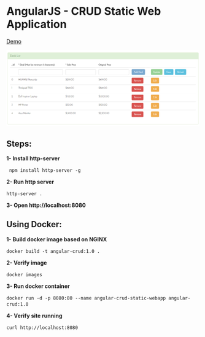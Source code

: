 AngularJS - CRUD Static Web Application
==========

[Demo](https://ganpaw.github.io/angularjs-crud)

![Alt text](/images/crud.PNG?raw=true "CRUD Operation")



## Steps:

**1- Install http-server**

```
 npm install http-server -g
```

**2- Run http server**

```
http-server .
```

**3- Open http://localhost:8080**


## Using Docker:
**1- Build docker image based on NGINX**
```
docker build -t angular-crud:1.0 .
```
**2- Verify image**
```
docker images
```
**3- Run docker container**
```
docker run -d -p 8080:80 --name angular-crud-static-webapp angular-crud:1.0
```
**4- Verify site running**
```
curl http://localhost:8080
```
